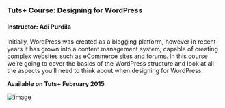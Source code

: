 ### Tuts+ Course: Designing for WordPress
#### Instructor: Adi Purdila

Initially, WordPress was created as a blogging platform, however in recent years it has grown into a content management system, capable of creating complex websites such as eCommerce sites and forums. In this course we’re going to cover the basics of the WordPress structure and look at all the aspects you’ll need to think about when designing for WordPress.

**Available on Tuts+ February 2015**

![image](https://raw.githubusercontent.com/tutsplus/designing-for-wordpress/master/Category%20Archives.png)
